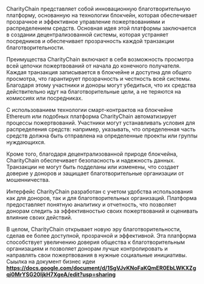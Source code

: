 CharityChain представляет собой инновационную благотворительную платформу, основанную на технологии блокчейн, которая обеспечивает прозрачное и эффективное управление пожертвованиями и распределением средств. Основная идея этой платформы заключается в создании децентрализованной системы, которая устраняет посредников и обеспечивает прозрачность каждой транзакции благотворительности.

Преимущества CharityChain включают в себя возможность просмотра всей цепочки пожертвований от начала до конечного получателя. Каждая транзакция записывается в блокчейне и доступна для общего просмотра, что гарантирует прозрачность и честность всей системы. Благодаря этому участники и доноры могут убедиться, что их средства действительно идут на благотворительные цели, а не теряются на комиссиях или посредниках.

С использованием технологии смарт-контрактов на блокчейне Ethereum или подобных платформа CharityChain автоматизирует процессы пожертвований. Участники могут устанавливать условия для распределения средств: например, указывать, что определенная часть средств должна быть отправлена на определенные проекты или группы нуждающихся.

Кроме того, благодаря децентрализованной природе блокчейна, CharityChain обеспечивает безопасность и надежность данных. Транзакции не могут быть подделаны или изменены, что создает доверие у доноров и защищает благотворительные организации от мошенничества.

Интерфейс CharityChain разработан с учетом удобства использования как для доноров, так и для благотворительных организаций. Платформа предоставляет понятную аналитику и отчетность, что позволяет донорам следить за эффективностью своих пожертвований и оценивать влияние своих действий.

В целом, CharityChain открывает новую эру благотворительности, сделав ее более доступной, прозрачной и эффективной. Эта платформа способствует увеличению доверия общества к благотворительным организациям и позволяет донорам лучше контролировать и направлять свои пожертвования в нужные социальные инициативы.
Сыылка на документ бизнес идеи **https://docs.google.com/document/d/1SgVJvKNoFaKQmER0EbLWKXZgqi0MrYSG20IjkH7XgeA/edit?usp=sharing**
